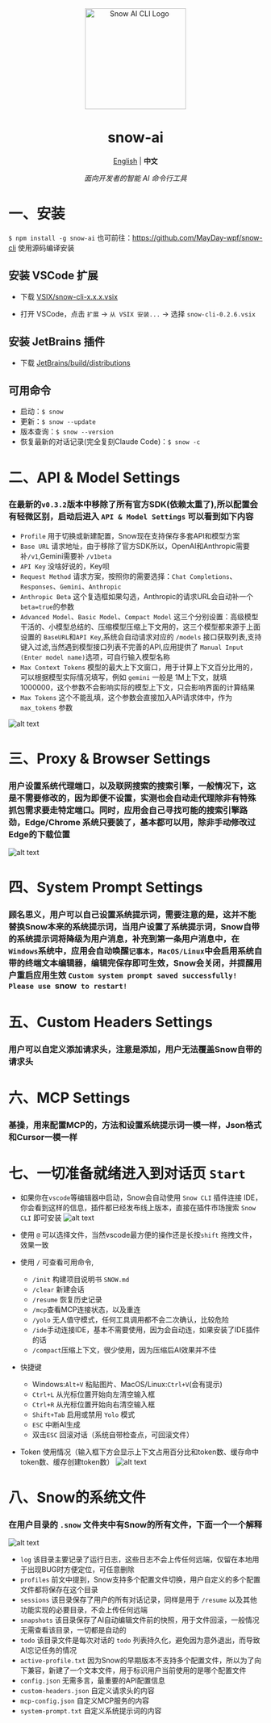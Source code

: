 <div align="center">

<img src="logo.png" alt="Snow AI CLI Logo" width="200"/>

# snow-ai

[English](readme.md) | **中文**

*面向开发者的智能 AI 命令行工具*

</div>

# 一、安装
`$ npm install -g snow-ai`
也可前往：https://github.com/MayDay-wpf/snow-cli 使用源码编译安装
## 安装 VSCode 扩展

* 下载 [VSIX/snow-cli-x.x.x.vsix](https://github.com/MayDay-wpf/snow-cli/blob/main/VSIX/)

* 打开 VSCode，点击 `扩展` -> `从 VSIX 安装...` -> 选择 `snow-cli-0.2.6.vsix`

## 安装 JetBrains 插件

* 下载 [JetBrains/build/distributions](https://github.com/MayDay-wpf/snow-cli/tree/main/JetBrains/build/distributions)

## 可用命令
* 启动：`$ snow`
* 更新：`$ snow --update`
* 版本查询：`$ snow --version`
* 恢复最新的对话记录(完全复刻Claude Code)：`$ snow -c`

# 二、API & Model Settings
### 在最新的`v0.3.2`版本中移除了所有官方SDK(依赖太重了),所以配置会有轻微区别，启动后进入 `API & Model Settings` 可以看到如下内容
  - `Profile` 用于切换或新建配置，Snow现在支持保存多套API和模型方案
  - `Base URL` 请求地址，由于移除了官方SDK所以，OpenAI和Anthropic需要补`/v1`,Gemini需要补 `/v1beta`
  - `API Key` 没啥好说的，Key呗
  - `Request Method` 请求方案，按照你的需要选择：`Chat Completions`、`Responses`、`Gemini`、`Anthropic`
  - `Anthropic Beta` 这个复选框如果勾选，Anthropic的请求URL会自动补一个 `beta=true`的参数
  - `Advanced Model`、`Basic Model`、`Compact Model` 这三个分别设置：高级模型干活的、小模型总结的、压缩模型压缩上下文用的，这三个模型都来源于上面设置的 `BaseURL`和`API Key`,系统会自动请求对应的 `/models` 接口获取列表,支持键入过滤,当然遇到模型接口列表不完善的API,应用提供了 `Manual Input (Enter model name)`选项，可自行输入模型名称
  - `Max Context Tokens` 模型的最大上下文窗口，用于计算上下文百分比用的，可以根据模型实际情况填写，例如 `gemini` 一般是 1M上下文，就填 1000000，这个参数不会影响实际的模型上下文，只会影响界面的计算结果
  - `Max Tokens` 这个不能乱填，这个参数会直接加入API请求体中，作为 `max_tokens` 参数
  
![alt text](image.png)

# 三、Proxy & Browser Settings
### 用户设置系统代理端口，以及联网搜索的搜索引擎，一般情况下，这是不需要修改的，因为即便不设置，实测也会自动走代理除非有特殊抓包需求要走特定端口。同时，应用会自己寻找可能的搜索引擎路劲，Edge/Chrome 系统只要装了，基本都可以用，除非手动修改过Edge的下载位置
![alt text](image-1.png)

# 四、System Prompt Settings
### 顾名思义，用户可以自己设置系统提示词，需要注意的是，这并不能替换Snow本来的系统提示词，当用户设置了系统提示词，Snow自带的系统提示词将降级为用户消息，补充到第一条用户消息中，在`Windows`系统中，应用会自动唤醒`记事本`，`MacOS/Linux`中会启用系统自带的终端文本编辑器，编辑完保存即可生效，Snow会关闭，并提醒用户重启应用生效 `Custom system prompt saved successfully! Please use `snow` to restart!`


# 五、Custom Headers Settings
### 用户可以自定义添加请求头，注意是添加，用户无法覆盖Snow自带的请求头
# 六、MCP Settings
### 基操，用来配置MCP的，方法和设置系统提示词一模一样，Json格式和Cursor一模一样

# 七、一切准备就绪进入到对话页 `Start`
* 如果你在`vscode`等编辑器中启动，Snow会自动使用 `Snow CLI` 插件连接 IDE，你会看到这样的信息，插件都已经发布线上版本，直接在插件市场搜索 `Snow CLI` 即可安装
![alt text](image-2.png)

* 使用 `@` 可以选择文件，当然vscode最方便的操作还是长按`shift` 拖拽文件，效果一致
* 使用 `/` 可查看可用命令, 
  - `/init` 构建项目说明书 `SNOW.md`
  - `/clear` 新建会话
  - `/resume` 恢复历史记录
  - `/mcp`查看MCP连接状态，以及重连
  - `/yolo` 无人值守模式，任何工具调用都不会二次确认，比较危险
  - `/ide`手动连接IDE，基本不需要使用，因为会自动连，如果安装了IDE插件的话
  - `/compact`压缩上下文，很少使用，因为压缩后AI效果并不佳
* 快捷键
  - Windows:`Alt+V` 粘贴图片、MacOS/Linux:`Ctrl+V`(会有提示)
  - `Ctrl+L` 从光标位置开始向左清空输入框
  - `Ctrl+R` 从光标位置开始向右清空输入框
  - `Shift+Tab` 启用或禁用 `Yolo` 模式
  - `ESC` 中断AI生成
  - 双击`ESC` 回滚对话（系统自带检查点，可回滚文件）
* Token 使用情况（输入框下方会显示上下文占用百分比和token数、缓存命中token数、缓存创建token数）
![alt text](image-3.png)

# 八、Snow的系统文件
### 在用户目录的 `.snow` 文件夹中有Snow的所有文件，下面一个一个解释
![alt text](image-4.png)

* `log` 该目录主要记录了运行日志，这些日志不会上传任何远端，仅留在本地用于出现BUG时方便定位，可任意删除
* `profiles` 前文中提到，Snow支持多个配置文件切换，用户自定义的多个配置文件都将保存在这个目录
* `sessions` 该目录保存了用户的所有对话记录，同样是用于 `/resume` 以及其他功能实现的必要目录，不会上传任何远端
* `snapshots` 该目录保存了AI自动编辑文件前的快照，用于文件回滚，一般情况无需查看该目录，一切都是自动的
* `todo` 该目录文件是每次对话的 `todo` 列表持久化，避免因为意外退出，而导致AI忘记任务的情况
* `active-profile.txt` 因为Snow的早期版本不支持多个配置文件，所以为了向下兼容，新建了一个文本文件，用于标识用户当前使用的是哪个配置文件
* `config.json` 无需多言，最重要的API配置信息
* `custom-headers.json` 自定义请求头的内容
* `mcp-config.json` 自定义MCP服务的内容
* `system-prompt.txt` 自定义系统提示词的内容